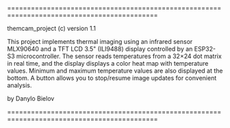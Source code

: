 ============================================================================================

themcam_project (c) version 1.1

This project implements thermal imaging using an infrared sensor MLX90640 and a TFT LCD 3.5" (ILI9488) display controlled by an ESP32-S3 microcontroller. 
The sensor reads temperatures from a 32×24 dot matrix in real time, and the display displays a color heat map with temperature values. 
Minimum and maximum temperature values are also displayed at the bottom. 
A button allows you to stop/resume image updates for convenient analysis.

by Danylo Bielov

============================================================================================
